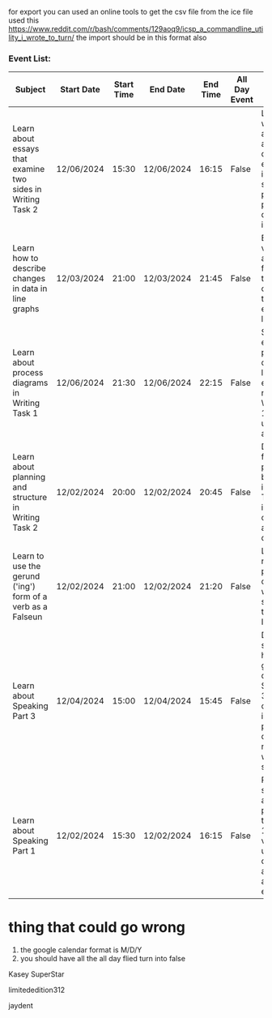 
for export you can used an  online tools to get the csv file from the ice file 
used this 
https://www.reddit.com/r/bash/comments/129aoq9/icsp_a_commandline_utility_i_wrote_to_turn/
the import should be in this format also 
### Event List:

| Subject                                                     | Start Date | Start Time | End Date   | End Time | All Day Event | Description                                                                                                                                                 | Location |
| ----------------------------------------------------------- | ---------- | ---------- | ---------- | -------- | ------------- | ----------------------------------------------------------------------------------------------------------------------------------------------------------- | -------- |
| Learn about essays that examine two sides in Writing Task 2 | 12/06/2024 | 15:30      | 12/06/2024 | 16:15    | False         | Learn about writing advantages and disadvantages essays, including structure, paragraph planning, and developing ideas.                                     | Online   |
| Learn how to describe changes in data in line graphs        | 12/03/2024 | 21:00      | 12/03/2024 | 21:45    | False         | Explore vocabulary and grammar for discussing trends and changes over time, with examples of line graphs.                                                   | Online   |
| Learn about process diagrams in Writing Task 1              | 12/06/2024 | 21:30      | 12/06/2024 | 22:15    | False         | Study examples of process diagrams and learn to write effective reports in Writing Task 1, focusing on understanding and planning.                          | Online   |
| Learn about planning and structure in Writing Task 2        | 12/02/2024 | 20:00      | 12/02/2024 | 20:45    | False         | Develop skills for paragraph planning and brainstorming in Writing Task 2, to improve coherence and focus during exams.                                     | Online   |
| Learn to use the gerund ('ing') form of a verb as a Falseun | 12/02/2024 | 21:00      | 12/02/2024 | 21:20    | False         | Learn the rules and practical uses of gerunds in writing and speaking tasks for IELTS.                                                                      | Online   |
| Learn about Speaking Part 3                                 | 12/04/2024 | 15:00      | 12/04/2024 | 15:45    | False         | Discover strategies for handling general questions in Speaking Part 3, focusing on organizing ideas and providing in-depth responses with proper structure. | Online   |
| Learn about Speaking Part 1                                 | 12/02/2024 | 15:30      | 12/02/2024 | 16:15    | False         | Practice speaking about personal topics in Part 1, with tips on vocabulary, understanding questions, and extending answers effectively.                     | Online   |
# thing that could go wrong 
1. the google calendar format is  M/D/Y 
2. you should have all the all day flied turn into false 




Kasey SuperStar 

limitededition312

jaydent 